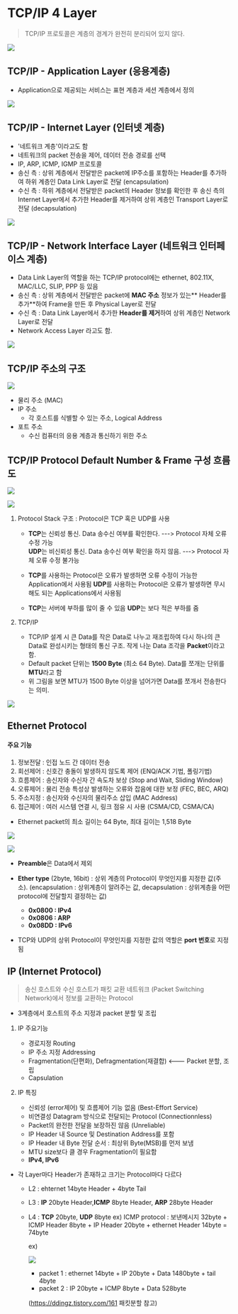 TCP/IP 4 Layer
===
> TCP/IP 프로토콜은 계층의 경계가 완전히 분리되어 있지 않다.

![](images/2023-05-16-13-44-45.png)


TCP/IP - Application Layer (응용계층)
---

* Application으로 제공되는 서비스는 표현 계층과 세션 계층에서 정의

![](images/2023-05-16-13-49-06.png)


TCP/IP - Internet Layer (인터넷 계층)
---

* '네트워크 계층'이라고도 함
* 네트워크의 packet 전송을 제어, 데이터 전송 경로를 선택
* IP, ARP, ICMP, IGMP 프로토콜
* 송신 측 : 상위 계층에서 전달받은 packet에 IP주소를 포함하는 Header를 추가하여 하위 계층인 Data Link Layer로 전달 (encapsulation)
* 수신 측 : 하위 계층에서 전달받은 packet의 Header 정보를 확인한 후 송신 측의 Internet Layer에서 추가한 Header를 제거하여 상위 계층인 Transport Layer로 전달 (decapsulation)

![](images/2023-05-21-18-27-21.png)


TCP/IP - Network Interface Layer (네트워크 인터페이스 계층)
---

* Data Link Layer의 역할을 하는 TCP/IP protocol에는 ethernet, 802.11X, MAC/LLC, SLIP, PPP 등 있음
* 송신 측 : 상위 계층에서 전달받은 packet에 **MAC 주소** 정보가 있는** Header를 추가**하여 Frame을 만든 후 Physical Layer로 전달
* 수신 측 : Data Link Layer에서 추가한 **Header를 제거**하여 상위 계층인 Network Layer로 전달
* Network Access Layer 라고도 함.

![](images/2023-05-22-13-40-12.png)


TCP/IP 주소의 구조
---


![](images/2023-05-22-13-41-05.png)

* 물리 주소 (MAC)
* IP 주소
  * 각 호스트를 식별할 수 있는 주소, Logical Address
* 포트 주소
  * 수신 컴퓨터의 응용 계층과 통신하기 위한 주소


TCP/IP Protocol Default Number & Frame 구성 흐름도
---

![](images/2023-05-22-13-44-04.png)

![](images/2023-05-22-13-45-15.png)

1. Protocol Stack 구조 : Protocol은 TCP 혹은 UDP를 사용
   * **TCP**는 신뢰성 통신. Data 송수신 여부를 확인한다. ---> Protocol 자체 오류 수정 가능   
    **UDP**는 비신뢰성 통신. Data 송수신 여부 확인을 하지 않음. ---> Protocol 자체 오류 수정 불가능

   * **TCP**를 사용하는 Protocol은 오류가 발생하면 오류 수정이 가능한 Application에서 사용됨
    **UDP**를 사용하는 Protocol은 오류가 발생하면 무시해도 되는 Applications에서 사용됨

   * **TCP**는 서버에 부하를 많이 줄 수 있음
    **UDP**는 보다 적은 부하를 줌

2. TCP/IP
   * TCP/IP 설계 시 큰 Data를 작은 Data로 나누고 재조립하여 다시 하나의 큰 Data로 완성시키는 형태의 통신 구조. 작게 나눈 Data 조각을 **Packet**이라고 함.
   * Default packet 단위는 **1500 Byte** (최소 64 Byte). Data를 쪼개는 단위를 **MTU**라고 함
   * 위 그림을 보면 MTU가 1500 Byte 이상을 넘어가면 Data를 쪼개서 전송한다는 의미.

![](images/2023-05-22-13-53-54.png)

Ethernet Protocol
---

#### 주요 기능
1. 정보전달 : 인접 노드 간 데이터 전송
2. 회선제어 : 신호간 충돌이 발생하지 않도록 제어 (ENQ/ACK 기법, 폴링기법)
3. 흐름제어 : 송신자와 수신자 간 속도차 보상 (Stop and Wait, Sliding Window)
4. 오류제어 : 물리 전송 특성상 발생하는 오류와 잡음에 대한 보정 (FEC, BEC, ARQ)
5. 주소지정 : 송신자와 수신자의 물리주소 삽입 (MAC Address)
6. 접근제어 : 여러 시스템 연결 시, 링크 점유 시 사용 (CSMA/CD, CSMA/CA)

* Ethernet packet의 최소 길이는 64 Byte, 최대 길이는 1,518 Byte

![](images/2023-05-22-13-59-50.png)

![](images/2023-05-22-13-58-49.png)

  * **Preamble**은 Data에서 제외
  * **Ether type** (2byte, 16bit) : 상위 계층의 Protocol이 무엇인지를 지정한 값(주소).
    (encapsulation : 상위계층이 알려주는 값, decapsulation : 상위계층을 어떤 protocol에 전달할지 결정하는 값)
    * **0x0800 : IPv4**
    * **0x0806 : ARP** 
    * **0x08DD : IPv6**

  * TCP와 UDP의 상위 Protocol이 무엇인지를 지정한 값의 역할은 **port 번호**로 지정됨


IP (Internet Protocol)
---

> 송신 호스트와 수신 호스트가 패킷 교환 네트워크 (Packet Switching Network)에서 정보를 교환하는 Protocol
* 3계층에서 호스트의 주소 지정과 packet 분할 및 조립

1. IP 주요기능
   * 경로지정 Routing
   * IP 주소 지정 Addressing
   * Fragmentation(단편화), Defragmentation(재결합)  <--- Packet 분할, 조립
   * Capsulation

2. IP 특징
   * 신뢰성 (error제어) 및 흐름제어 기능 없음 (Best-Effort Service)
   * 비연결성 Datagram 방식으로 전달되는 Protocol (Connectionnless)
   * Packet의 완전한 전달을 보장하진 않음 (Unreliable)
   * IP Header 내 Source 및 Destination Address를 포함
   * IP Header 내 Byte 전달 순서 : 최상위 Byte(MSB)를 먼저 보냄
   * MTU size보다 클 경우 Fragmentation이 필요함
   * **IPv4, IPv6**

* 각 Layer마다 Header가 존재하고 크기는 Protocol마다 다르다
  * L2 : ehternet 14byte Header + 4byte Tail
  * L3 : **IP** 20byte Header,**ICMP** 8byte Header, **ARP** 28byte Header
  * L4 : **TCP** 20byte, **UDP** 8byte
    ex) ICMP protocol : 보낸메시지 32byte + ICMP Header 8byte + IP Header 20byte + ethernet Header 14byte = 74byte

    ex)

    ![](images/2023-05-23-13-48-49.png)

    - packet 1 : ethernet 14byte + IP 20byte + Data 1480byte + tail 4byte
    - packet 2 : IP 20byte + ICMP 8byte + Data 528byte

    (https://ddingz.tistory.com/161 패킷분할 참고)